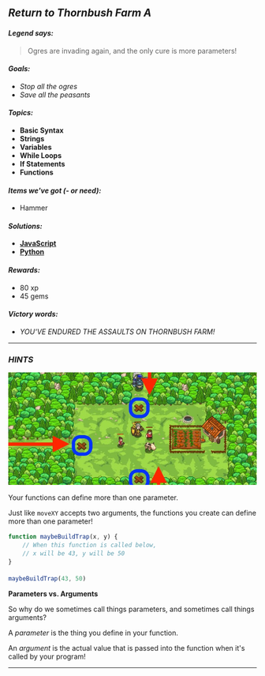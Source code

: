 ## _Return to Thornbush Farm A_

#### _Legend says:_
> Ogres are invading again, and the only cure is more parameters!

#### _Goals:_
+ _Stop all the ogres_
+ _Save all the peasants_

#### _Topics:_
+ **Basic Syntax**
+ **Strings**
+ **Variables**
+ **While Loops**
+ **If Statements**
+ **Functions**

#### _Items we've got (- or need):_
+ Hammer

#### _Solutions:_
+ **[JavaScript](returnFarmA.js)**
+ **[Python](return_farm_a.py)**

#### _Rewards:_
+ 80 xp
+ 45 gems

#### _Victory words:_
+ _YOU'VE ENDURED THE ASSAULTS ON THORNBUSH FARM!_

___

### _HINTS_

![](img/thornbush_farm.jpeg)

Your functions can define more than one parameter.

Just like `moveXY` accepts two arguments, the functions you create can define more than one parameter!

```javascript
function maybeBuildTrap(x, y) {
    // When this function is called below,
    // x will be 43, y will be 50
}

maybeBuildTrap(43, 50)
```

**Parameters vs. Arguments**

So why do we sometimes call things parameters, and sometimes call things arguments?

A _parameter_ is the thing you define in your function.

An _argument_ is the actual value that is passed into the function when it's called by your program!

___
